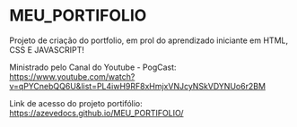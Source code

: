 # MEU_PORTIFOLIO

Projeto de criação do portfolio, em prol do aprendizado iniciante em HTML, CSS E JAVASCRIPT!

Ministrado pelo Canal do Youtube - PogCast:
https://www.youtube.com/watch?v=qPYCnebQQ6U&list=PL4iwH9RF8xHmjxVNJcyNSkVDYNUo6r2BM

Link de acesso do projeto portifólio: 
https://azevedocs.github.io/MEU_PORTIFOLIO/
